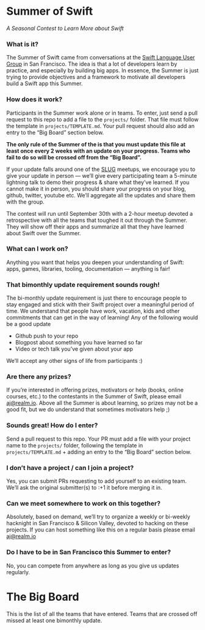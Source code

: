 Summer of Swift
===============

_A Seasonal Contest to Learn More about Swift_


### What is it?

The Summer of Swift came from conversations at the [Swift Language User Group](http://www.meetup.com/swift-language) in San Francisco. The idea is that a lot of developers learn by practice, and especially by building big apps. In essence, the Summer is just trying to provide objectives and a framework to motivate all developers build a Swift app this Summer.


### How does it work?

Participants in the Summer work alone or in teams. To enter, just send a pull request to this repo to add a file to the `projects/` folder. That file must follow the template in `projects/TEMPLATE.md`. Your pull request should also add an entry to the “Big Board” section below.

**The only rule of the Summer of the is that you must update this file at least once every 2 weeks with an update on your progress. Teams who fail to do so will be crossed off from the “Big Board”.**

If your update falls around one of the [SLUG](http://www.meetup.com/swift-language) meetups, we encourage you to give your update in person — we’ll give every participating team a 5-minute lightning talk to demo their progress & share what they’ve learned. If you cannot make it in person, you should share your progress on your blog, github, twitter, youtube etc. We’ll aggregate all the updates and share them with the group.

The contest will run until September 30th with a 2-hour meetup devoted a retrospective with all the teams that toughed it out through the Summer. They will show off their apps and summarize all that they have learned about Swift over the Summer.

### What can I work on?

Anything you want that helps you deepen your understanding of Swift: apps, games, libraries, tooling, documentation — anything is fair!

### That bimonthly update requirement sounds rough!

The bi-monthly update requirement is just there to encourage people to stay engaged and stick with their Swift project over a meaningful period of time. We understand that people have work, vacation, kids and other commitments that can get in the way of learning! Any of the following would be a good update
- Github push to your repo
- Blogpost about something you have learned so far
- Video or tech talk you’ve given about your app

We’ll accept any other signs of life from participants :)

### Are there any prizes?

If you’re interested in offering prizes, motivators or help (books, online courses, etc.) to the contestants in the Summer of Swift, please email aj@realm.io. Above all the Summer is about learning, so prizes may not be a good fit, but we do understand that sometimes motivators help ;)

### Sounds great! How do I enter?

Send a pull request to this repo. Your PR must add a file with your project name to the `projects/` folder, following the template in `projects/TEMPLATE.md` + adding an entry to the “Big Board” section below.

### I don’t have a project / can I join a project?

Yes, you can submit PRs requesting to add yourself to an existing team. We’ll ask the original submitter(s) to :+1 it before merging it in. 

### Can we meet somewhere to work on this together?

Absolutely, based on demand, we’ll try to organize a weekly or bi-weekly hacknight in San Francisco & Silicon Valley, devoted to hacking on these projects. If you can host something like this on a regular basis please email aj@realm.io

### Do I have to be in San Francisco this Summer to enter?

No, you can compete from anywhere as long as you give us updates regularly.

# The Big Board

This is the list of all the teams that have entered. Teams that are crossed off missed at least one bimonthly update.

